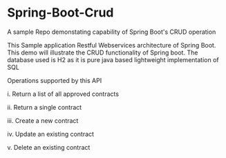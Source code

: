 # Spring-Boot-Crud
A sample Repo demonstating capability of Spring Boot's CRUD operation

This Sample application Restful Webservices architecture of Spring Boot. This demo will illustrate the CRUD functionality of Spring boot.
The database used is H2 as it is pure java based lightweight implementation of SQL

Operations supported by this API

i. Return a list of all approved contracts

ii. Return a single contract

iii. Create a new contract

iv. Update an existing contract

v. Delete an existing contract
